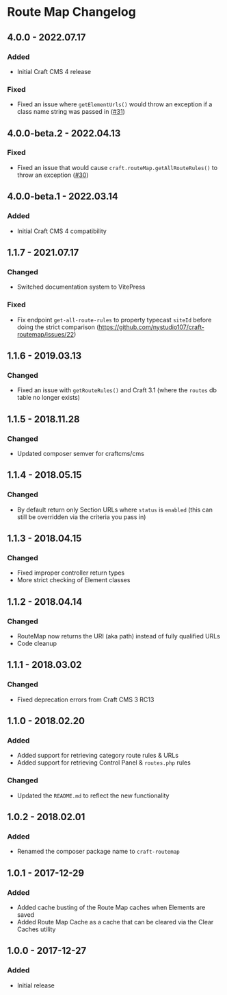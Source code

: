 # Route Map Changelog

## 4.0.0 - 2022.07.17
### Added
* Initial Craft CMS 4 release

### Fixed
* Fixed an issue where `getElementUrls()` would throw an exception if a class name string was passed in ([#31](https://github.com/nystudio107/craft-routemap/issues/31))

## 4.0.0-beta.2 - 2022.04.13
### Fixed
* Fixed an issue that would cause `craft.routeMap.getAllRouteRules()` to throw an exception ([#30](https://github.com/nystudio107/craft-routemap/issues/30))

## 4.0.0-beta.1 - 2022.03.14

### Added

* Initial Craft CMS 4 compatibility

## 1.1.7 - 2021.07.17
### Changed
* Switched documentation system to VitePress

### Fixed
* Fix endpoint `get-all-route-rules` to property typecast `siteId` before doing the strict comparison (https://github.com/nystudio107/craft-routemap/issues/22)

## 1.1.6 - 2019.03.13
### Changed
* Fixed an issue with `getRouteRules()` and Craft 3.1 (where the `routes` db table no longer exists)

## 1.1.5 - 2018.11.28
### Changed
* Updated composer semver for craftcms/cms

## 1.1.4 - 2018.05.15
### Changed
* By default return only Section URLs where `status` is `enabled` (this can still be overridden via the criteria you pass in)

## 1.1.3 - 2018.04.15
### Changed
* Fixed improper controller return types
* More strict checking of Element classes

## 1.1.2 - 2018.04.14
### Changed
* RouteMap now returns the URI (aka path) instead of fully qualified URLs
* Code cleanup

## 1.1.1 - 2018.03.02
### Changed
* Fixed deprecation errors from Craft CMS 3 RC13

## 1.1.0 - 2018.02.20
### Added
* Added support for retrieving category route rules & URLs
* Added support for retrieving Control Panel & `routes.php` rules

### Changed
* Updated the `README.md` to reflect the new functionality

## 1.0.2 - 2018.02.01
### Added
* Renamed the composer package name to `craft-routemap`

## 1.0.1 - 2017-12-29
### Added
* Added cache busting of the Route Map caches when Elements are saved
* Added Route Map Cache as a cache that can be cleared via the Clear Caches utility

## 1.0.0 - 2017-12-27
### Added
* Initial release

